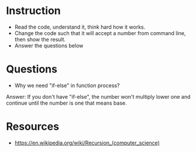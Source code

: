 ﻿# Instruction
* Read the code, understand it, think hard how it works.
* Change the code such that it will accept a number from command line, then show the result.
* Answer the questions below

# Questions
* Why we need "if-else" in function process?

Answer:
If you don't have "if-else", the number won't multiply lower one and continue until the number is one that means base.

# Resources
* https://en.wikipedia.org/wiki/Recursion_(computer_science)